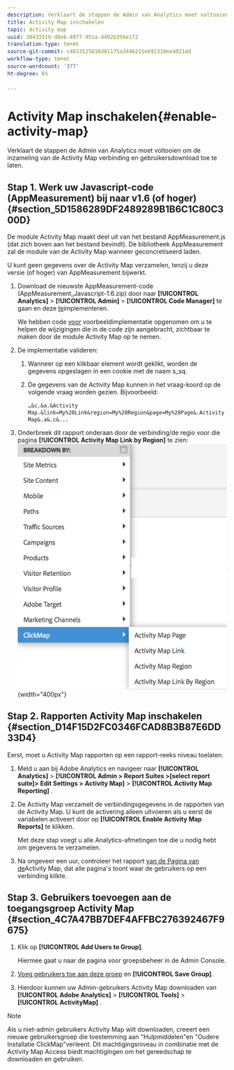 ```yaml
---
description: Verklaart de stappen de Admin van Analytics moet voltooien om de inzameling van de Activity Map verbinding en gebruikersdownload toe te laten.
title: Activity Map inschakelen
topic: Activity map
uuid: 30433319-d0e6-4977-951a-4492b356e1f2
translation-type: tm+mt
source-git-commit: c4833525816d81175a3446215eb92310ee4021dd
workflow-type: tm+mt
source-wordcount: '377'
ht-degree: 6%

---
```



# Activity Map inschakelen{#enable-activity-map}

Verklaart de stappen de Admin van Analytics moet voltooien om de inzameling van de Activity Map verbinding en gebruikersdownload toe te laten.

## Stap 1. Werk uw Javascript-code (AppMeasurement) bij naar v1.6 (of hoger) {#section_5D1586289DF2489289B1B6C1C80C300D}

De module Activity Map maakt deel uit van het bestand AppMeasurement.js (dat zich boven aan het bestand bevindt). De bibliotheek AppMeasurement zal de module van de Activity Map wanneer geconcretiseerd laden.

U kunt geen gegevens over de Activity Map verzamelen, tenzij u deze versie (of hoger) van AppMeasurement bijwerkt.

1. Download de nieuwste AppMeasurement-code (AppMeasurement_Javascript-1.6.zip) door naar **[!UICONTROL Analytics]** > **[!UICONTROL Admin]** > **[!UICONTROL Code Manager]** te gaan en deze [te](https://docs.adobe.com/content/help/en/analytics/implementation/js/overview.html)implementeren.

   We hebben code [voor](/help/analyze/activity-map/activitymap-getting-started/activitymap-getting-started-admins/activitymap-sample-implementation-code.md) voorbeeldimplementatie opgenomen om u te helpen de wijzigingen die in de code zijn aangebracht, zichtbaar te maken door de module Activity Map op te nemen.

1. De implementatie valideren:

   1. Wanneer op een klikbaar element wordt geklikt, worden de gegevens opgeslagen in een cookie met de naam s_sq.
   1. De gegevens van de Activity Map kunnen in het vraag-koord op de volgende vraag worden gezien. Bijvoorbeeld:

      ```
      …&c.&a.&Activity Map.&link=My%20Link&region=My%20Region&page=My%20Page&.Activity Map&.a&.c&...
      ```

1. Onderbreek dit rapport onderaan door de verbinding/de regio voor die pagina **[!UICONTROL Activity Map Link by Region]** te zien:  ![](assets/am_breakdown.png){width=&quot;400px&quot;}

## Stap 2. Rapporten Activity Map inschakelen {#section_D14F15D2FC0346FCAD8B3B87E6DD33D4}

Eerst, moet u Activity Map rapporten op een rapport-reeks niveau toelaten.

1. Meld u aan bij Adobe Analytics en navigeer naar **[!UICONTROL Analytics]** > **[!UICONTROL Admin > Report Suites >[select report suite]> Edit Settings > Activity Map]** > **[!UICONTROL Activity Map Reporting]** .
1. De Activity Map verzamelt de verbindingsgegevens in de rapporten van de Activity Map. U kunt de activering alleen uitvoeren als u eerst de variabelen activeert door op **[!UICONTROL Enable Activity Map Reports]** te klikken.

   Met deze stap voegt u alle Analytics-afmetingen toe die u nodig hebt om gegevens te verzamelen.

1. Na ongeveer een uur, controleer het rapport [van de Pagina van de](/help/analyze/activity-map/activitymap-reporting-analytics.md)Activity Map, dat alle pagina&#39;s toont waar de gebruikers op een verbinding klikte.

## Stap 3. Gebruikers toevoegen aan de toegangsgroep Activity Map {#section_4C7A47BB7DEF4AFFBC276392467F9675}

1. Klik op **[!UICONTROL Add Users to Group]**.

   Hiermee gaat u naar de pagina voor groepsbeheer in de Admin Console.

1. [Voeg gebruikers toe aan deze groep](https://docs.adobe.com/content/help/nl-NL/analytics/admin/user-product-management/user-groups/groups.html) en **[!UICONTROL Save Group]**.

1. Hierdoor kunnen uw Admin-gebruikers Activity Map downloaden van **[!UICONTROL Adobe Analytics]** > **[!UICONTROL Tools]** > **[!UICONTROL ActivityMap]** .

>[!NOTE]
>
>Als u niet-admin gebruikers Activity Map wilt downloaden, creeert een nieuwe gebruikersgroep die toestemming aan &quot;Hulpmiddelen&quot;en &quot;Oudere Installatie ClickMap&quot;verleent. Dit machtigingsniveau in combinatie met de Activity Map Access biedt machtigingen om het gereedschap te downloaden en gebruiken.
